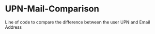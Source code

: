 # UPN-Mail-Comparison
Line of code to compare the difference between the user UPN and Email Address
